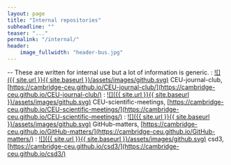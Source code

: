 ```yaml
---
layout: page
title: "Internal repositories"
subheadline: ""
teaser: "..."
permalink: "/internal/"
header:
    image_fullwidth: "header-bus.jpg"
---
```


-- These are written for internal use but a lot of information is generic.
: [![]({{ site.url }}{{ site.baseurl }}/assets/images/github.svg)](https://github.com/cambridge-ceu/CEU-journal-club) CEU-journal-club, [https://cambridge-ceu.github.io/CEU-journal-club/](https://cambridge-ceu.github.io/CEU-journal-club/)
: [![]({{ site.url }}{{ site.baseurl }}/assets/images/github.svg)](https://github.com/cambridge-ceu/CEU-scientific-meetings) CEU-scientific-meetings, [https://cambridge-ceu.github.io/CEU-scientific-meetings/](https://cambridge-ceu.github.io/CEU-scientific-meetings/)
: [![]({{ site.url }}{{ site.baseurl }}/assets/images/github.svg)](https://github.com/cambridge-ceu/GitHub-matters) GitHub-matters, [https://cambridge-ceu.github.io/GitHub-matters/](https://cambridge-ceu.github.io/GitHub-matters/)
: [![]({{ site.url }}{{ site.baseurl }}/assets/images/github.svg)](https://github.com/cambridge-ceu/csd3) csd3, [https://cambridge-ceu.github.io/csd3/](https://cambridge-ceu.github.io/csd3/)
